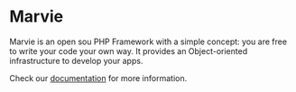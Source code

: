 Marvie
======

Marvie is an open sou PHP Framework with a simple concept: you are free to write your code your own way.
It provides an Object-oriented infrastructure to develop your apps.

Check our [documentation](http://fmsouza.github.io/marvie/documentation) for more information.
